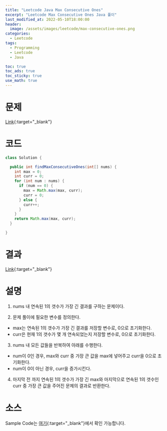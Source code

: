 ```yaml
---
title: "Leetcode Java Max Consecutive Ones"
excerpt: "Leetcode Max Consecutive Ones Java 풀이"
last_modified_at: 2022-05-10T18:00:00
header:
  image: /assets/images/leetcode/max-consecutive-ones.png
categories:
  - Leetcode
tags:
  - Programming
  - Leetcode
  - Java

toc: true
toc_ads: true
toc_sticky: true
use_math: true
---
```

# 문제
[Link](https://leetcode.com/problems/max-consecutive-ones/){:target="_blank"}

# 코드
```java
class Solution {

  public int findMaxConsecutiveOnes(int[] nums) {
    int max = 0;
    int curr = 0;
    for (int num : nums) {
      if (num == 0) {
        max = Math.max(max, curr);
        curr = 0;
      } else {
        curr++;
      }
    }
    return Math.max(max, curr);
  }

}
```

# 결과
[Link](https://leetcode.com/submissions/detail/696539387/){:target="_blank"}

# 설명
1. nums 내 연속된 1의 갯수가 가장 긴 결과를 구하는 문제이다.

2. 문제 풀이에 필요한 변수를 정의한다.
- max는 연속된 1의 갯수가 가장 긴 결과를 저장할 변수로, 0으로 초기화한다.
- curr은 현재 1의 갯수가 몇 개 연속되었는지 저장할 변수로, 0으로 초기화한다.

3. nums 내 모든 값들을 반복하여 아래를 수행한다.
- num이 0인 경우, max와 curr 중 가장 큰 값을 max에 넣어주고 curr을 0으로 초기화한다.
- num이 0이 아닌 경우, curr을 증가시킨다.

4. 마지막 전 까지 연속된 1의 갯수가 가장 긴 max와 마지막으로 연속된 1의 갯수인 curr 중 가장 큰 값을 주어진 문제의 결과로 반환한다.

# 소스
Sample Code는 [여기](https://github.com/GracefulSoul/leetcode/blob/master/src/main/java/gracefulsoul/problems/MaxConsecutiveOnes.java){:target="_blank"}에서 확인 가능합니다.